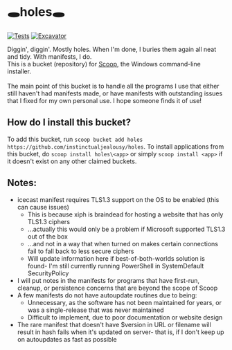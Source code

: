 # 🕳️holes🕳️
[![Tests](https://github.com/instinctualjealousy/holes/actions/workflows/ci.yml/badge.svg)](https://github.com/instinctualjealousy/holes/actions/workflows/ci.yml) [![Excavator](https://github.com/instinctualjealousy/holes/actions/workflows/excavator.yml/badge.svg)](https://github.com/instinctualjealousy/holes/actions/workflows/excavator.yml)

Diggin', diggin'. Mostly holes. When I'm done, I buries them again all neat and tidy. With manifests, I do.<br />
This is a bucket (repository) for [Scoop](https://scoop.sh), the Windows command-line installer.<br />
<br />
The main point of this bucket is to handle all the programs I use that either still haven't had manifests made, or have manifests with outstanding issues that I fixed for my own personal use. I hope someone finds it of use!

How do I install this bucket?
---------------------------------

To add this bucket, run `scoop bucket add holes https://github.com/instinctualjealousy/holes`. To install applications from this bucket, do `scoop install holes\<app>` or simply `scoop install <app>` if it doesn't exist on any other claimed buckets.

Notes:
---------------------------------

* icecast manifest requires TLS1.3 support on the OS to be enabled (this can cause issues)
   * This is because xiph is braindead for hosting a website that has only TLS1.3 ciphers
   * ...actually this would only be a problem if Microsoft supported TLS1.3 out of the box
   * ...and not in a way that when turned on makes certain connections fail to fall back to less secure ciphers
   * Will update information here if best-of-both-worlds solution is found- I'm still currently running PowerShell in SystemDefault SecurityPolicy
* I will put notes in the manifests for programs that have first-run, cleanup, or persistence concerns that are beyond the scope of Scoop
* A few manifests do not have autoupdate routines due to being:
   * Unnecessary, as the software has not been maintained for years, or was a single-release that was never maintained
   * Difficult to implement, due to poor documentation or website design
* The rare manifest that doesn't have $version in URL or filename will result in hash fails when it's updated on server- that is, if I don't keep up on autoupdates as fast as possible

